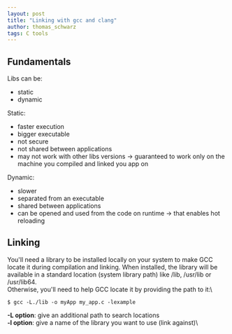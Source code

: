 ```yaml
---
layout: post
title: "Linking with gcc and clang"
author: thomas_schwarz
tags: C tools
---
```


## Fundamentals

Libs can be:
- static
- dynamic

Static:
- faster execution
- bigger executable
- not secure
- not shared between applications
- may not work with other libs versions -> guaranteed to work only on the machine you compiled and linked you app on

Dynamic:
- slower
- separated from an executable
- shared between applications
- can be opened and used from the code on runtime -> that enables hot reloading

## Linking

You'll need a library to be installed locally on your system to make GCC locate it during compilation and linking. 
When installed, the library will be available in a standard location (system library path) like /lib, /usr/lib or /usr/lib64.\
Otherwise, you'll need to help GCC locate it by providing the path to it:\

```shell
$ gcc -L./lib -o myApp my_app.c -lexample
```

**-L option**: give an additional path to search locations\
**-l option**: give a name of the library you want to use (link against)\









